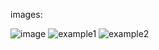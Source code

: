 images: 

![image](https://github.com/Little-Ducky/Wizard-Studio/assets/157147587/a5258258-add3-42c2-99dd-c954058685af)
![example1](https://github.com/Little-Ducky/Wizard-Studio/assets/157147587/33e42d4e-89d1-4d2b-9e0a-8229838ca662)
![example2](https://github.com/Little-Ducky/Wizard-Studio/assets/157147587/b2926836-1d78-4274-aadb-57dcadb71554)
